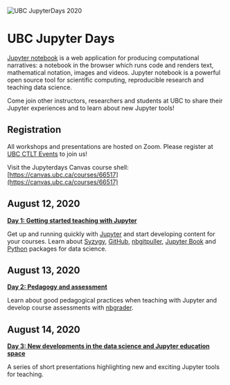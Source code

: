 ![UBC JupyterDays 2020](img/jupyterdays.png)

# UBC Jupyter Days

[Jupyter notebook](https://jupyter.org) is a web application for producing computational narratives: a notebook in the browser which runs code and renders text, mathematical notation, images and videos. Jupyter notebook is a powerful open source tool for scientific computing, reproducible research and teaching data science.

Come join other instructors, researchers and students at UBC to share their Jupyter experiences and to learn about new Jupyter tools!

## Registration

All workshops and presentations are hosted on Zoom. Please register at [UBC CTLT Events](https://events.ctlt.ubc.ca/events/jupyter-days-2020/) to join us!

Visit the Jupyterdays Canvas course shell: [https://canvas.ubc.ca/courses/66517](https://canvas.ubc.ca/courses/66517)

## August 12, 2020

[**Day 1: Getting started teaching with Jupyter**](schedule/day1.md)

Get up and running quickly with [Jupyter](https://jupyter.org) and start developing content for your courses. Learn about [Syzygy](https://syzygy.ca), [GitHub](https://github.com), [nbgitpuller](https://jupyterhub.github.io/nbgitpuller/), [Jupyter Book](https://jupyterbook.org) and [Python](https://www.python.org) packages for data science.

## August 13, 2020

[**Day 2: Pedagogy and assessment**](schedule/day2.md)

Learn about good pedagogical practices when teaching with Jupyter and develop course assessments with [nbgrader](https://nbgrader.readthedocs.io).

## August 14, 2020

[**Day 3: New developments in the data science and Jupyter education space**](schedule/day3.md)

A series of short presentations highlighting new and exciting Jupyter tools for teaching.
